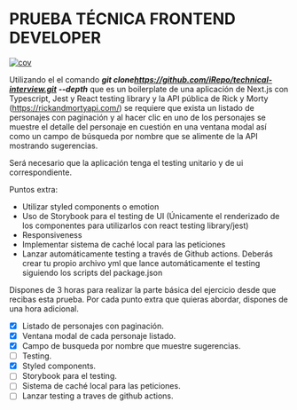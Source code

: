 # PRUEBA TÉCNICA FRONTEND DEVELOPER

<!-- README.md -->
[![cov](https://AdrianSole.github.io/technical-interview/badges/coverage.svg)](https://github.com/AdrianSole/technical-interview/actions)

Utilizando el el comando ***git clone[](https://github.com/iRepo/technical-interview.git)<https://github.com/iRepo/technical-interview.git> --depth*** que es un boilerplate de una aplicación de Next.js con Typescript, Jest y React testing library y la API pública de Rick y Morty (<https://rickandmortyapi.com/>) se requiere que exista un listado de personajes con paginación y al hacer clic en uno de los personajes se muestre el detalle del personaje en cuestión en una ventana modal así como un campo de búsqueda por nombre que se alimente de la API mostrando sugerencias.

Será necesario que la aplicación tenga el testing unitario y de ui correspondiente.

Puntos extra:

- Utilizar styled components o emotion
- Uso de Storybook para el testing de UI (Únicamente el renderizado de los componentes para utilizarlos con react testing library/jest)
- Responsiveness
- Implementar sistema de caché local para las peticiones
- Lanzar automáticamente testing a través de Github actions. Deberás crear tu propio archivo yml que lance automáticamente el testing siguiendo los scripts del package.json

Dispones de 3 horas para realizar la parte básica del ejercicio desde que recibas esta prueba. Por cada punto extra que quieras abordar, dispones de una hora adicional.

- [X] Listado de personajes con paginación.
- [X] Ventana modal de cada personaje listado.
- [X] Campo de busqueda por nombre que muestre sugerencias.
- [ ] Testing.
- [X] Styled components.
- [ ] Storybook para el testing.
- [ ] Sistema de caché local para las peticiones.
- [ ] Lanzar testing a traves de github actions.
